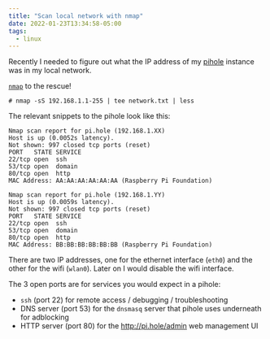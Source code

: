 ```yaml
---
title: "Scan local network with nmap"
date: 2022-01-23T13:34:58-05:00
tags:
  - linux
---
```


Recently I needed to figure out what the IP address of my [pihole][pihole]
instance was in my local network.

<!--more-->

[`nmap`][nmap] to the rescue!

```shell
# nmap -sS 192.168.1.1-255 | tee network.txt | less
```

The relevant snippets to the pihole look like this:

```none
Nmap scan report for pi.hole (192.168.1.XX)
Host is up (0.0052s latency).
Not shown: 997 closed tcp ports (reset)
PORT   STATE SERVICE
22/tcp open  ssh
53/tcp open  domain
80/tcp open  http
MAC Address: AA:AA:AA:AA:AA:AA (Raspberry Pi Foundation)

Nmap scan report for pi.hole (192.168.1.YY)
Host is up (0.0059s latency).
Not shown: 997 closed tcp ports (reset)
PORT   STATE SERVICE
22/tcp open  ssh
53/tcp open  domain
80/tcp open  http
MAC Address: BB:BB:BB:BB:BB:BB (Raspberry Pi Foundation)
```

There are two IP addresses, one for the ethernet interface (`eth0`) and the
other for the wifi (`wlan0`). Later on I would disable the wifi interface.

The 3 open ports are for services you would expect in a pihole:

- `ssh` (port 22) for remote access / debugging / troubleshooting
- DNS server (port 53) for the `dnsmasq` server that pihole uses underneath for adblocking
- HTTP server (port 80) for the http://pi.hole/admin web management UI

[nmap]: https://nmap.org/
[pihole]: https://pi-hole.net/
